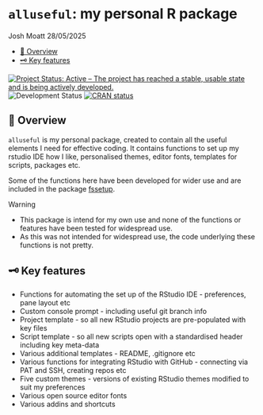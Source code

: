 # `alluseful`: my personal R package
Josh Moatt
28/05/2025

- [📖 Overview](#overview)
- [🗝️ Key features](#key-features)

<!-- badges: start -->

[![Project Status: Active – The project has reached a stable, usable
state and is being actively
developed.](https://www.repostatus.org/badges/latest/active.svg)](https://www.repostatus.org/#active)
![Development
Status](https://img.shields.io/badge/development-active-brightgreen.png)
[![CRAN
status](https://www.r-pkg.org/badges/version/alluseful.png)](https://CRAN.R-project.org/version/alluseful)

<!-- badges: end -->

## 📖 Overview

`alluseful` is my personal package, created to contain all the useful
elements I need for effective coding. It contains functions to set up my
rstudio IDE how I like, personalised themes, editor fonts, templates for
scripts, packages etc.

Some of the functions here have been developed for wider use and are
included in the package
[fssetup](https://github.com/Defra-Data-Science-Centre-of-Excellence/fssetup).

> [!WARNING]
>
> * This package is intend for my own use and none of the functions or features have been tested for widespread use.
> * As this was not intended for widespread use, the code underlying these functions is not pretty.

## 🗝️ Key features

- Functions for automating the set up of the RStudio IDE - preferences,
  pane layout etc
- Custom console prompt - including useful git branch info
- Project template - so all new RStudio projects are pre-populated with
  key files
- Script template - so all new scripts open with a standardised header
  including key meta-data
- Various additional templates - README, .gitignore etc
- Various functions for integrating RStudio with GitHub - connecting via
  PAT and SSH, creating repos etc
- Five custom themes - versions of existing RStudio themes modified to
  suit my preferences
- Various open source editor fonts
- Various addins and shortcuts
